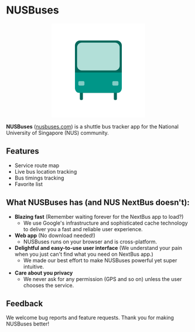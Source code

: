 # NUSBuses 
<p align="center"> 
<img width="256" height="256" src="src/assets/logo.svg">
</p>

**NUSBuses** ([nusbuses.com](nusbuses.com)) is a shuttle bus tracker app for the National University of
 Singapore (NUS) community.

## Features
- Service route map
- Live bus location tracking
- Bus timings tracking
- Favorite list


## What NUSBuses has (and NUS NextBus doesn't):
- **Blazing fast** (Remember waiting forever for the NextBus app to load?)
    - We use Google's infrastructure and sophisticated cache technology to deliver you a fast and reliable user experience.
- **Web app** (No download needed!)
    - NUSBuses runs on your browser and is cross-platform.
- **Delightful and easy-to-use user interface** (We understand your pain when you just can't find what you need on NextBus app.)
    -  We made our best effort to make NUSBuses powerful yet super intuitive.
- **Care about you privacy**
  - We never ask for any permission (GPS and so on) unless the user chooses the service.
    
## Feedback
We welcome bug reports and feature requests. Thank you for making NUSBuses better!
